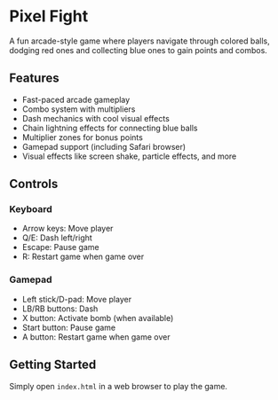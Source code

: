 # Pixel Fight

A fun arcade-style game where players navigate through colored balls, dodging red ones and collecting blue ones to gain points and combos.

## Features

- Fast-paced arcade gameplay
- Combo system with multipliers
- Dash mechanics with cool visual effects
- Chain lightning effects for connecting blue balls
- Multiplier zones for bonus points
- Gamepad support (including Safari browser)
- Visual effects like screen shake, particle effects, and more

## Controls

### Keyboard
- Arrow keys: Move player
- Q/E: Dash left/right
- Escape: Pause game
- R: Restart game when game over

### Gamepad
- Left stick/D-pad: Move player
- LB/RB buttons: Dash
- X button: Activate bomb (when available)
- Start button: Pause game
- A button: Restart game when game over

## Getting Started

Simply open `index.html` in a web browser to play the game. 